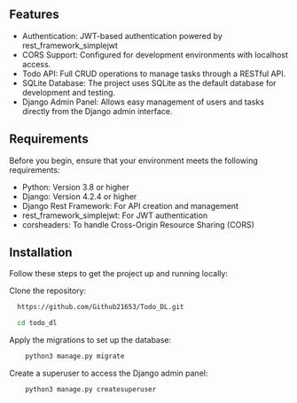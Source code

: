 
## Features

- Authentication: JWT-based authentication powered by rest_framework_simplejwt
- CORS Support: Configured for development environments with localhost access.
- Todo API: Full CRUD operations to manage tasks through a RESTful API.
- SQLite Database: The project uses SQLite as the default database for development and testing.
- Django Admin Panel: Allows easy management of users and tasks directly from the Django admin interface.




## Requirements

Before you begin, ensure that your environment meets the following requirements:
- Python: Version 3.8 or higher
- Django: Version 4.2.4 or higher
- Django Rest Framework: For API creation and management
- rest_framework_simplejwt: For JWT authentication
- corsheaders: To handle Cross-Origin Resource Sharing (CORS)


## Installation

Follow these steps to get the project up and running locally:

Clone the repository:
```bash
  https://github.com/Github21653/Todo_DL.git

  cd todo_dl
```

Apply the migrations to set up the database:
```bash
    python3 manage.py migrate
```

Create a superuser to access the Django admin panel: 
```bash
    python3 manage.py createsuperuser
```



